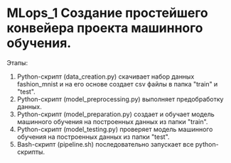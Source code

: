 # MLops_1 Создание простейшего конвейера проекта машинного обучения.

Этапы:
1.	Python-скрипт (data_creation.py) скачивает набор данных fashion_mnist и на его основе создает csv файлы в папка "train" и "test".
2.	Python-скрипт (model_preprocessing.py) выполняет предобработку данных.
3.	Python-скрипт (model_preparation.py) создает и обучает модель машинного обучения на построенных данных из папки "train".
4.	Python-скрипт (model_testing.py) проверяет модель машинного обучения на построенных данных из папки "test".
5.	Bash-скрипт (pipeline.sh) последовательно запускает все python-скрипты.

